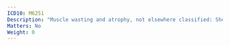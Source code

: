 ```yaml
---
ICD10: M6251
Description: "Muscle wasting and atrophy, not elsewhere classified: Shoulder region"
Matters: No
Weight: 0
---
```


